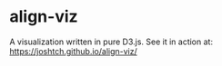 # align-viz

A visualization written in pure D3.js. See it in action at: https://joshtch.github.io/align-viz/
